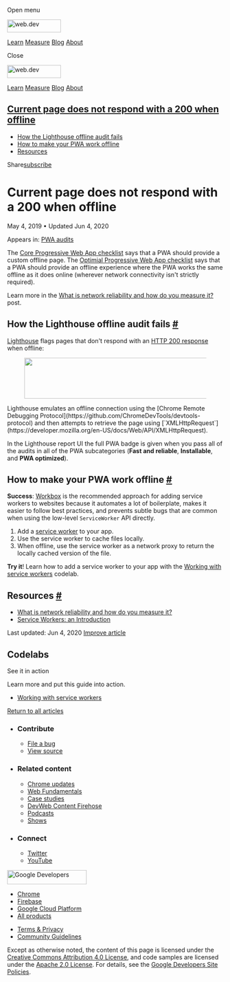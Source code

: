 <span class="w-tooltip w-tooltip--left">Open menu</span>

<a href="/" class="gc-analytics-event header-default__logo-link"><img src="/images/lockup.svg" alt="web.dev" class="header-default__logo" width="125" height="30" /></a>

<a href="/learn/" class="gc-analytics-event header-default__link">Learn</a> <a href="/measure/" class="gc-analytics-event header-default__link">Measure</a> <a href="/blog/" class="gc-analytics-event header-default__link">Blog</a> <a href="/about/" class="gc-analytics-event header-default__link">About</a>

<span class="w-tooltip">Close</span>

<a href="/" class="gc-analytics-event"><img src="/images/lockup.svg" alt="web.dev" class="drawer-default__logo" width="125" height="30" /></a>

<a href="/learn/" class="gc-analytics-event drawer-default__link">Learn</a> <a href="/measure/" class="gc-analytics-event drawer-default__link">Measure</a> <a href="/blog/" class="gc-analytics-event drawer-default__link">Blog</a> <a href="/about/" class="gc-analytics-event drawer-default__link">About</a>

<a href="#current-page-does-not-respond-with-a-200-when-offline" class="w-toc__header--link">Current page does not respond with a 200 when offline</a>
------------------------------------------------------------------------------------------------------------------------------------------------------

-   [How the Lighthouse offline audit fails](#how-the-lighthouse-offline-audit-fails)
-   [How to make your PWA work offline](#how-to-make-your-pwa-work-offline)
-   [Resources](#resources)

Share<a href="/newsletter/" class="gc-analytics-event w-actions__fab w-actions__fab--subscribe"><span>subscribe</span></a>

Current page does not respond with a 200 when offline
=====================================================

May 4, 2019 <span class="w-author__separator">•</span> Updated Jun 4, 2020

<span class="w-post-signpost__title">Appears in:</span> <a href="/lighthouse-pwa" class="w-post-signpost__link">PWA audits</a>

The [Core Progressive Web App checklist](/pwa-checklist/#core) says that a PWA should provide a custom offline page. The [Optimial Progressive Web App checklist](/pwa-checklist/#optimal) says that a PWA should provide an offline experience where the PWA works the same offline as it does online (wherever network connectivity isn't strictly required).

Learn more in the [What is network reliability and how do you measure it?](/network-connections-unreliable/) post.

How the Lighthouse offline audit fails <a href="#how-the-lighthouse-offline-audit-fails" class="w-headline-link">#</a>
----------------------------------------------------------------------------------------------------------------------

[Lighthouse](https://developers.google.com/web/tools/lighthouse/) flags pages that don't respond with an [HTTP 200 response](https://developer.mozilla.org/en-US/docs/Web/HTTP/Status#Successful_responses) when offline:

<figure><img src="https://web-dev.imgix.net/image/tcFciHGuF3MxnTr1y5ue01OGLBn2/kpkiosw2MD8u8wfq4AJU.png?auto=format" class="w-screenshot" sizes="(min-width: 800px) 800px, calc(100vw - 48px)" srcset="https://web-dev.imgix.net/image/tcFciHGuF3MxnTr1y5ue01OGLBn2/kpkiosw2MD8u8wfq4AJU.png?auto=format&amp;w=200 200w, https://web-dev.imgix.net/image/tcFciHGuF3MxnTr1y5ue01OGLBn2/kpkiosw2MD8u8wfq4AJU.png?auto=format&amp;w=228 228w, https://web-dev.imgix.net/image/tcFciHGuF3MxnTr1y5ue01OGLBn2/kpkiosw2MD8u8wfq4AJU.png?auto=format&amp;w=260 260w, https://web-dev.imgix.net/image/tcFciHGuF3MxnTr1y5ue01OGLBn2/kpkiosw2MD8u8wfq4AJU.png?auto=format&amp;w=296 296w, https://web-dev.imgix.net/image/tcFciHGuF3MxnTr1y5ue01OGLBn2/kpkiosw2MD8u8wfq4AJU.png?auto=format&amp;w=338 338w, https://web-dev.imgix.net/image/tcFciHGuF3MxnTr1y5ue01OGLBn2/kpkiosw2MD8u8wfq4AJU.png?auto=format&amp;w=385 385w, https://web-dev.imgix.net/image/tcFciHGuF3MxnTr1y5ue01OGLBn2/kpkiosw2MD8u8wfq4AJU.png?auto=format&amp;w=439 439w, https://web-dev.imgix.net/image/tcFciHGuF3MxnTr1y5ue01OGLBn2/kpkiosw2MD8u8wfq4AJU.png?auto=format&amp;w=500 500w, https://web-dev.imgix.net/image/tcFciHGuF3MxnTr1y5ue01OGLBn2/kpkiosw2MD8u8wfq4AJU.png?auto=format&amp;w=571 571w, https://web-dev.imgix.net/image/tcFciHGuF3MxnTr1y5ue01OGLBn2/kpkiosw2MD8u8wfq4AJU.png?auto=format&amp;w=650 650w, https://web-dev.imgix.net/image/tcFciHGuF3MxnTr1y5ue01OGLBn2/kpkiosw2MD8u8wfq4AJU.png?auto=format&amp;w=741 741w, https://web-dev.imgix.net/image/tcFciHGuF3MxnTr1y5ue01OGLBn2/kpkiosw2MD8u8wfq4AJU.png?auto=format&amp;w=845 845w, https://web-dev.imgix.net/image/tcFciHGuF3MxnTr1y5ue01OGLBn2/kpkiosw2MD8u8wfq4AJU.png?auto=format&amp;w=964 964w, https://web-dev.imgix.net/image/tcFciHGuF3MxnTr1y5ue01OGLBn2/kpkiosw2MD8u8wfq4AJU.png?auto=format&amp;w=1098 1098w, https://web-dev.imgix.net/image/tcFciHGuF3MxnTr1y5ue01OGLBn2/kpkiosw2MD8u8wfq4AJU.png?auto=format&amp;w=1252 1252w, https://web-dev.imgix.net/image/tcFciHGuF3MxnTr1y5ue01OGLBn2/kpkiosw2MD8u8wfq4AJU.png?auto=format&amp;w=1428 1428w, https://web-dev.imgix.net/image/tcFciHGuF3MxnTr1y5ue01OGLBn2/kpkiosw2MD8u8wfq4AJU.png?auto=format&amp;w=1600 1600w" width="800" height="95" /></figure>Lighthouse emulates an offline connection using the [Chrome Remote Debugging Protocol](https://github.com/ChromeDevTools/devtools-protocol) and then attempts to retrieve the page using [`XMLHttpRequest`](https://developer.mozilla.org/en-US/docs/Web/API/XMLHttpRequest).

In the Lighthouse report UI the full PWA badge is given when you pass all of the audits in all of the PWA subcategories (**Fast and reliable**, **Installable**, and **PWA optimized**).

How to make your PWA work offline <a href="#how-to-make-your-pwa-work-offline" class="w-headline-link">#</a>
------------------------------------------------------------------------------------------------------------

**Success**: [Workbox](/workbox) is the recommended approach for adding service workers to websites because it automates a lot of boilerplate, makes it easier to follow best practices, and prevents subtle bugs that are common when using the low-level `ServiceWorker` API directly.

1.  Add a [service worker](https://developers.google.com/web/fundamentals/primers/service-workers) to your app.
2.  Use the service worker to cache files locally.
3.  When offline, use the service worker as a network proxy to return the locally cached version of the file.

**Try it**! Learn how to add a service worker to your app with the [Working with service workers](/codelab-service-workers) codelab.

Resources <a href="#resources" class="w-headline-link">#</a>
------------------------------------------------------------

-   [What is network reliability and how do you measure it?](/network-connections-unreliable/)
-   [Service Workers: an Introduction](https://developers.google.com/web/fundamentals/primers/service-workers)

<span class="w-mr--sm">Last updated: Jun 4, 2020 </span>[Improve article](https://github.com/GoogleChrome/web.dev/blob/master/src/site/content/en/lighthouse-pwa/works-offline/index.md)

Codelabs
--------

See it in action

Learn more and put this guide into action.

-   <a href="/codelab-service-workers/" class="w-callout__link w-callout__link--codelab">Working with service workers</a>

<a href="/lighthouse-pwa" class="gc-analytics-event w-article-navigation__link w-article-navigation__link--back w-article-navigation__link--single">Return to all articles</a>

-   ### Contribute

    -   <a href="https://github.com/GoogleChrome/web.dev/issues/new?assignees=&amp;labels=bug&amp;template=bug_report.md&amp;title=" class="w-footer__linkbox-link">File a bug</a>
    -   <a href="https://github.com/googlechrome/web.dev" class="w-footer__linkbox-link">View source</a>

-   ### Related content

    -   <a href="https://blog.chromium.org/" class="w-footer__linkbox-link">Chrome updates</a>
    -   <a href="https://developers.google.com/web/" class="w-footer__linkbox-link">Web Fundamentals</a>
    -   <a href="https://developers.google.com/web/showcase/" class="w-footer__linkbox-link">Case studies</a>
    -   <a href="https://devwebfeed.appspot.com/" class="w-footer__linkbox-link">DevWeb Content Firehose</a>
    -   <a href="/podcasts/" class="w-footer__linkbox-link">Podcasts</a>
    -   <a href="/shows/" class="w-footer__linkbox-link">Shows</a>

-   ### Connect

    -   <a href="https://www.twitter.com/ChromiumDev" class="w-footer__linkbox-link">Twitter</a>
    -   <a href="https://www.youtube.com/user/ChromeDevelopers" class="w-footer__linkbox-link">YouTube</a>

<a href="https://developers.google.com/" class="w-footer__utility-logo-link"><img src="/images/lockup-color.png" alt="Google Developers" class="w-footer__utility-logo" width="185" height="33" /></a>

-   <a href="https://developer.chrome.com/" class="w-footer__utility-link">Chrome</a>
-   <a href="https://firebase.google.com/" class="w-footer__utility-link">Firebase</a>
-   <a href="https://cloud.google.com/" class="w-footer__utility-link">Google Cloud Platform</a>
-   <a href="https://developers.google.com/products" class="w-footer__utility-link">All products</a>

<!-- -->

-   <a href="https://policies.google.com/" class="w-footer__utility-link">Terms &amp; Privacy</a>
-   <a href="/community-guidelines/" class="w-footer__utility-link">Community Guidelines</a>

Except as otherwise noted, the content of this page is licensed under the [Creative Commons Attribution 4.0 License](https://creativecommons.org/licenses/by/4.0/), and code samples are licensed under the [Apache 2.0 License](https://www.apache.org/licenses/LICENSE-2.0). For details, see the [Google Developers Site Policies](https://developers.google.com/terms/site-policies).
